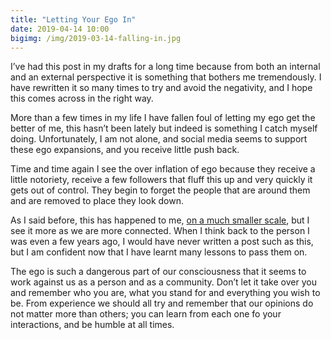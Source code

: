 ```yaml
---
title: "Letting Your Ego In"
date: 2019-04-14 10:00
bigimg: /img/2019-03-14-falling-in.jpg
---
```

I’ve had this post in my drafts for a long time because from both an internal and an external perspective it is something that bothers me tremendously. I have rewritten it so many times to try and avoid the negativity, and I hope this comes across in the right way.

More than a few times in my life I have fallen foul of letting my ego get the better of me, this hasn’t been lately but indeed is something I catch myself doing.  Unfortunately, I am not alone, and social media seems to support these ego expansions, and you receive little push back.

Time and time again I see the over inflation of ego because they receive a little notoriety, receive a few followers that fluff this up and very quickly it gets out of control. They begin to forget the people that are around them and are removed to place they look down.

As I said before, this has happened to me, [on a much smaller scale](https://gr36.me/2019/02/08/132521.html), but I see it more as we are more connected. When I think back to the person I was even a few years ago, I would have never written a post such as this, but I am confident now that I have learnt many lessons to pass them on.

The ego is such a dangerous part of our consciousness that it seems to work against us as a person and as a community. Don’t let it take over you and remember who you are, what you stand for and everything you wish to be. From experience we should all try and remember that our opinions do not matter more than others; you can learn from each one fo your interactions, and be humble at all times.
